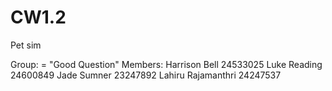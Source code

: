 # CW1.2
Pet sim

Group: = "Good Question"
Members:
Harrison Bell 24533025
Luke Reading 24600849
Jade Sumner 23247892
Lahiru Rajamanthri 24247537
